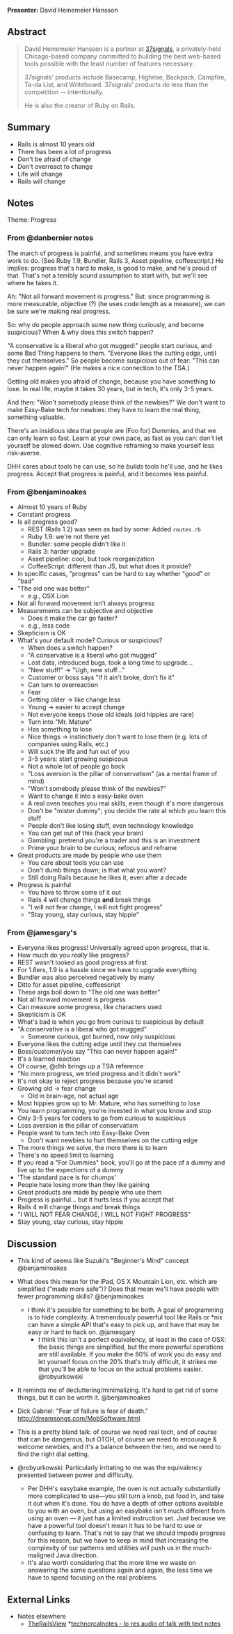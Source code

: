 **Presenter:** David Heinemeier Hansson

## Abstract

> David Heinemeier Hansson is a partner at <a href="http://37signals.com/">37signals</a>, a privately-held Chicago-based company committed to building the best web-based tools possible with the least number of features necessary.
>
> 37signals' products include Basecamp, Highrise, Backpack, Campfire, Ta-da List, and Writeboard. 37signals' products do less than the competition -- intentionally.
>
> He is also the creator of Ruby on Rails.

## Summary

* Rails is almost 10 years old
* There has been a lot of progress
* Don't be afraid of change
* Don't overreact to change
* Life will change
* Rails will change

## Notes

Theme: Progress

### From @danbernier notes

The march of progress is painful, and sometimes means you have extra
work to do. (See Ruby 1.9, Bundler, Rails 3, Asset pipeline,
coffeescript.) He implies: progress that's hard to make, is good to
make, and he's proud of that. That's not a terribly sound assumption
to start with, but we'll see where he takes it.

Ah: "Not all forward movement is progress." But: since programming is
more measurable, objective (?) (he uses code length as a measure), we
can be sure we're making real progress.

So: why do people approach some new thing curiously, and become
suspicious? When & why does this switch happen?

"A conservative is a liberal who got mugged:" people start curious,
and some Bad Thing happens to them. "Everyone likes the cutting edge,
until they cut themselves." So people become suspicious out of fear:
"This can never happen again!" (He makes a nice connection to the
TSA.)

Getting old makes you afraid of change, because you have something to
lose. In real life, maybe it takes 30 years, but in tech, it's only
3-5 years.

And then: "Won't somebody please think of the newbies?" We don't want
to make Easy-Bake tech for newbies: they have to learn the real thing,
something valuable.

There's an insidious idea that people are (Foo for) Dummies, and that
we can only learn so fast. Learn at your own pace, as fast as you can:
don't let yourself be slowed down. Use cognitive reframing to make
yourself less risk-averse.

DHH cares about tools he can use, so he _builds_ tools he'll use, and
he likes progress. Accept that progress is painful, and it becomes
less painful.

### From @benjaminoakes

* Almost 10 years of Ruby
* Constant progress
* Is all progress good?
    * REST (Rails 1.2) was seen as bad by some: Added `routes.rb`
    * Ruby 1.9: we're not there yet
    * Bundler: some people didn't like it
    * Rails 3: harder upgrade
    * Asset pipeline: cool, but took reorganization
    * CoffeeScript: different than JS, but what does it provide?
* In specific cases, "progress" can be hard to say whether "good" or "bad"
* "The old one was better"
    * e.g., OSX Lion
* Not all forward movement isn't always progress
* Measurements can be subjective and objective
    * Does it make the car go faster?
    * e.g., less code
* Skepticism is OK
* What's your default mode?  Curious or suspicious?
    * When does a switch happen?
    * "A conservative is a liberal who got mugged"
    * Lost data, introduced bugs, took a long time to upgrade...
    * "New stuff!"  -> "Ugh, new stuff..."
    * Customer or boss says "if it ain't broke, don't fix it"
    * Can turn to overreaction
    * Fear
    * Getting older -> like change less
    * Young -> easier to accept change
    * Not everyone keeps those old ideals (old hippies are rare)
    * Turn into "Mr. Mature"
    * Has something to lose
    * Nice things -> instinctively don't want to lose them (e.g. lots of companies using Rails, etc.)
    * Will suck the life and fun out of you
    * 3-5 years: start growing suspicous
    * Not a whole lot of people go back
    * "Loss aversion is the pillar of conservatism" (as a mental frame of mind)
    * "Won't somebody please think of the newbies?"
    * Want to change it into a easy-bake oven
    * A real oven teaches you real skills, even though it's more dangerous
    * Don't be "mister dummy"; you decide the rate at which you learn this stuff
    * People don't like losing stuff, even technology knowledge
    * You can get out of this (hack your brain)
    * Gambling: pretrend you're a trader and this is an investment
    * Prime your brain to be curious; refocus and reframe
* Great products are made by people who use them
    * You care about tools you can use
    * Don't dumb things down; is that what you want?
    * Still doing Rails because he likes it, even after a decade
* Progress is painful
    * You have to throw some of it out
    * Rails 4 will change things **and** break things
    * "I will not fear change, I will not fight progress"
    * "Stay young, stay curious, stay hippie"


### From @jamesgary's
  * Everyone likes progress! Universally agreed upon progress, that is.
  * How much do you _really_ like progress?
  * REST wasn't looked as good progress at first.
  * For 1.8ers, 1.9 is a hassle since we have to upgrade everything
  * Bundler was also perceived negatively by many
  * Ditto for asset pipeline, coffeescript
  * These args boil down to "The old one was better"
  * Not all forward movement is progress
  * Can measure some progress, like characters used
  * Skepticism is OK
  * What's bad is when you go from curious to suspicious by default
  * "A conservative is a liberal who got mugged"
    * Someone curious, got burned, now only suspicious
  * Everyone likes the cutting edge until they cut themselves
  * Boss/customer/you say "This can never happen again!"
  * It's a learned reaction
  * Of course, @dhh brings up a TSA reference
  * "No more progress, we tried progress and it didn't work"
  * It's not okay to reject progress because you're scared
  * Growing old -> fear change
    * Old in brain-age, not actual age
  * Most hippies grow up to Mr. Mature, who has something to lose
  * You learn programming, you're invested in what you know and stop
  * Only 3-5 years for coders to go from curious to suspicious
  * Loss aversion is the pillar of conservatism
  * People want to turn tech into Easy-Bake Oven
    * Don't want newbies to hurt themselves on the cutting edge
  * The more things we solve, the more there is to learn
  * There's no speed limit to learning
  * If you read a "For Dummies" book, you'll go at the pace of a dummy and live up to the expections of a dummy
  * 'The standard pace is for chumps'
  * People hate losing more than they like gaining
  * Great products are made by people who use them
  * Progress is painful... but it hurts less if you accept that
  * Rails 4 will change things and break things
  * "I WILL NOT FEAR CHANGE, I WILL NOT FIGHT PROGRESS"
  * Stay young, stay curious, stay hippie

## Discussion

* This kind of seems like Suzuki's "Beginner's Mind" concept @benjaminoakes
* What does this mean for the iPad, OS X Mountain Lion, etc. which are simplified ("made more safe")?  Does that mean we'll have people with fewer programming skills?  @benjaminoakes
  * I think it's possible for something to be both. A goal of programming is to hide complexity. A tremendously powerful tool like Rails or \*nix can have a simple API that's easy to pick up, and have that may be easy or hard to hack on. @jamesgary
    * I think this isn't a perfect equivalency, at least in the case of OSX: the basic things are simplified, but the more powerful operations are still available. If you make the 80% of work you do easy and let yourself focus on the 20% that's truly difficult, it strikes me that you'll be able to focus on the actual problems easier. @robyurkowski
* It reminds me of decluttering/minimalizing.  It's hard to get rid of some things, but it can be worth it.  @benjaminoakes

* Dick Gabriel: "Fear of failure is fear of death."
  http://dreamsongs.com/MobSoftware.html

* This is a pretty bland talk: of course we need real tech, and of
course that can be dangerous, but OTOH, of course we need to encourage
& welcome newbies, and it's a balance between the two, and we need to
find the right dial setting.

* @robyurkowski: Particularly irritating to me was the equivalency presented between power and difficulty. 
    * Per DHH's easybake example, the oven is not actually substantially more complicated to use—you still turn a knob, put food in, and take it out when it's done. You do have a depth of other options available to you with an oven, but using an easybake isn't much different from using an oven — it just has a limited instruction set. Just because we have a powerful tool doesn't mean it has to be hard to use or confusing to learn. That's not to say that we should impede progress for this reason, but we have to keep in mind that increasing the complexity of our patterns and utilities will push us in the much-maligned Java direction.
    * It's also worth considering that the more time we waste on answering the same questions again and again, the less time we have to spend focusing on the real problems.

## External Links

* Notes elsewhere
    * [TheRailsView](https://github.com/newhavenrb/railsconf2012/wiki/David-Heinemeier-Hansson-keynote)
    *[technorcalnotes - lo res audio of talk with text notes](http://www.technorcalnotes.com/2012/04/27/dhh-keynote-at-railsconf-2012) 
